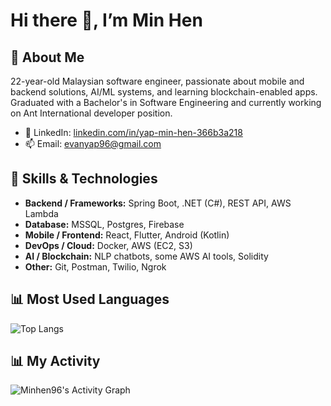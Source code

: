 # Hi there 👋, I’m Min Hen

## 🚀 About Me
22-year-old Malaysian software engineer, passionate about mobile and backend solutions, AI/ML systems, and learning blockchain-enabled apps. Graduated with a Bachelor's in Software Engineering and currently working on Ant International developer position.  
- 💼 LinkedIn: [linkedin.com/in/yap-min-hen-366b3a218](https://www.linkedin.com/in/yap-min-hen-366b3a218)
- 📫 Email: [evanyap96@gmail.com](mailto:evanyap96@gmail.com)

## 🧠 Skills & Technologies
- **Backend / Frameworks:** Spring Boot, .NET (C#), REST API, AWS Lambda
- **Database:** MSSQL, Postgres, Firebase  
- **Mobile / Frontend:** React, Flutter, Android (Kotlin)
- **DevOps / Cloud:** Docker, AWS (EC2, S3) 
- **AI / Blockchain:** NLP chatbots, some AWS AI tools, Solidity
- **Other:** Git, Postman, Twilio, Ngrok

## 📊 Most Used Languages
![Top Langs](https://github-readme-stats.vercel.app/api/top-langs/?username=Minhen96&layout=compact&theme=radical)

## 📊 My Activity
![Minhen96's Activity Graph](https://github-readme-activity-graph.vercel.app/graph?username=Minhen96&theme=tokyo-night)

